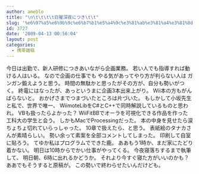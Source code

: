 ```yaml
---
author: ameblo
title: "\n\t\t\t\t日曜深夜につき\t\t"
slug: '%e6%97%a5%e6%9b%9c%e6%b7%b1%e5%a4%9c%e3%81%ab%e3%81%a4%e3%81%8d'
id: 3727
date: '2009-04-13 00:56:04'
layout: post
categories:
  - 携帯雑稿
---
```


今日は出勤で、新人研修につきあいながら企画業務。 若い人でも指導すれば動ける人はいる。 なので企画の仕事でも やる気があってやり方が判らない人は ガンガン鍛えようと思う。 時間の無駄かと思ったがその方が、自分も勢いがつく。 終電にはなったが、あっというまに企画3本出来上がり。 Wii本の方もがんばらないと。 おかげさまでつまづいたところは片づいた。 もしかして小坂先生と私で、世界で唯一、 WiimoteLibをC#とC++で同時解説しているものと思われ。 VBも扱ったらよかった？ WiiFitBBでオーラを可視化できる作品を作った 工科大の学生と会う。 しかもMacでProcessingだった。 本の中身を見せたら涙ちょちょ切れていらっしゃった。 10章で扱えたら、と思う。 表紙絵のタナカさんが素晴らしい。 勢い余って素案を全部コメントしてしまった。 印刷して自室に貼ろう。 てゆか私はプログラムでできた鹿。 ああもう1時か、まだ家にたどり着かない。 明日は10時からでかい仕事がやってくる。 今夜寝落ちするまで執筆して、 明日朝、6時に出れるかどうか。 それより今すぐ寝た方がいいのかも？ ああでもそうすると原稿が。 この勢いで終わらせたいんだけども。